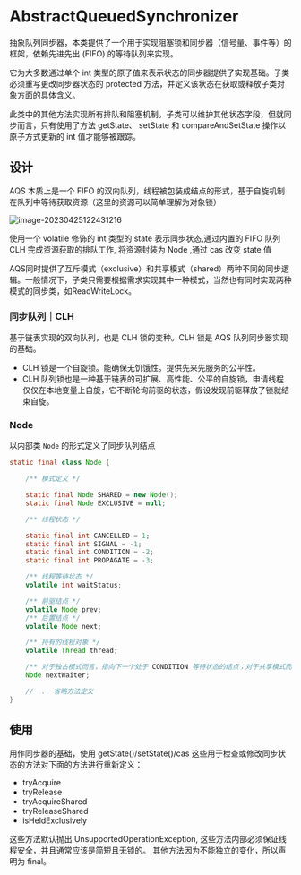 #  AbstractQueuedSynchronizer 

抽象队列同步器，本类提供了一个用于实现阻塞锁和同步器（信号量、事件等）的框架，依赖先进先出 (FIFO) 的等待队列来实现。

它为大多数通过单个 int 类型的原子值来表示状态的同步器提供了实现基础。子类必须重写更改同步器状态的 protected 方法，并定义该状态在获取或释放子类对象方面的具体含义。

此类中的其他方法实现所有排队和阻塞机制。子类可以维护其他状态字段，但就同步而言，只有使用了方法 getState、 setState 和 compareAndSetState 操作以原子方式更新的 int 值才能够被跟踪。



## 设计

AQS 本质上是一个 FIFO 的双向队列，线程被包装成结点的形式，基于自旋机制在队列中等待获取资源（这里的资源可以简单理解为对象锁）

![image-20230425122431216](https://cdn.jsdelivr.net/gh/KoryKL/pictures@main/blog/image-20230425122431216.png)

使用一个 volatile 修饰的 int 类型的 state 表示同步状态,通过内置的 FIFO 队列 CLH 完成资源获取的排队工作, 将资源封装为 Node ,通过 cas 改变 state 值

AQS同时提供了互斥模式（exclusive）和共享模式（shared）两种不同的同步逻辑。一般情况下，子类只需要根据需求实现其中一种模式，当然也有同时实现两种模式的同步类，如ReadWriteLock。



### 同步队列｜CLH

基于链表实现的双向队列，也是 CLH 锁的变种。CLH 锁是 AQS 队列同步器实现的基础。

- CLH 锁是一个自旋锁。能确保无饥饿性。提供先来先服务的公平性。
- CLH 队列锁也是一种基于链表的可扩展、高性能、公平的自旋锁，申请线程仅仅在本地变量上自旋，它不断轮询前驱的状态，假设发现前驱释放了锁就结束自旋。



### Node

以内部类 `Node` 的形式定义了同步队列结点

```java
static final class Node {

    /** 模式定义 */

    static final Node SHARED = new Node();
    static final Node EXCLUSIVE = null;

    /** 线程状态 */

    static final int CANCELLED = 1;
    static final int SIGNAL = -1;
    static final int CONDITION = -2;
    static final int PROPAGATE = -3;

    /** 线程等待状态 */
    volatile int waitStatus;

    /** 前驱结点 */
    volatile Node prev;
    /** 后置结点 */
    volatile Node next;

    /** 持有的线程对象 */
    volatile Thread thread;

    /** 对于独占模式而言，指向下一个处于 CONDITION 等待状态的结点；对于共享模式而言，则为 SHARED 结点 */
    Node nextWaiter;

    // ... 省略方法定义
}
```





## 使用

用作同步器的基础，使用 getState()/setState()/cas 这些用于检查或修改同步状态的方法对下面的方法进行重新定义：

- tryAcquire
- tryRelease
- tryAcquireShared
- tryReleaseShared
- isHeldExclusively

这些方法默认抛出 UnsupportedOperationException, 这些方法内部必须保证线程安全，并且通常应该是简短且无锁的。 其他方法因为不能独立的变化，所以声明为 final。